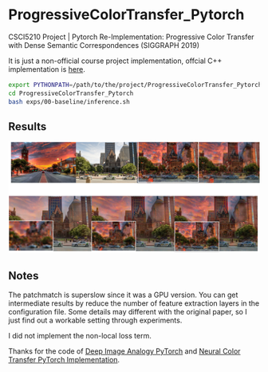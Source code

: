 # ProgressiveColorTransfer_Pytorch
CSCI5210 Project | Pytorch Re-Implementation: Progressive Color Transfer with Dense Semantic Correspondences (SIGGRAPH 2019)

It is just a non-official course project implementation, offcial C++ implementation is [here](https://github.com/hmmlillian/Neural-Color-Transfer).

```bash
export PYTHONPATH=/path/to/the/project/ProgressiveColorTransfer_Pytorch:$PYTHONPATH
cd ProgressiveColorTransfer_Pytorch
bash exps/00-baseline/inference.sh
```
## Results
![](demo/vis.png)
## Notes

The patchmatch is superslow since it was a GPU version. You can get intermediate results by reduce the number of feature extraction layers in the configuration file. Some details may different with the original paper, so I just find out a workable setting through experiments.

I did not implement the non-local loss term.

Thanks for the code of [Deep Image Analogy PyTorch](https://github.com/harveyslash/Deep-Image-Analogy-PyTorch) and [Neural Color Transfer PyTorch Implementation](https://github.com/rassilon712/Neural_Color_Transfer).

